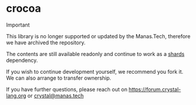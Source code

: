 # crocoa

> [!IMPORTANT]
> This library is no longer supported or updated by the Manas.Tech,
> therefore we have archived the repository.
> 
> The contents are still available readonly and continue to work as a
> [shards](https://github.com/crystal-lang/shards/) dependency.
>
> If you wish to continue development yourself, we recommend you fork it.
> We can also arrange to transfer ownership.
>
> If you have further questions, please reach out on https://forum.crystal-lang.org
> or crystal@manas.tech

